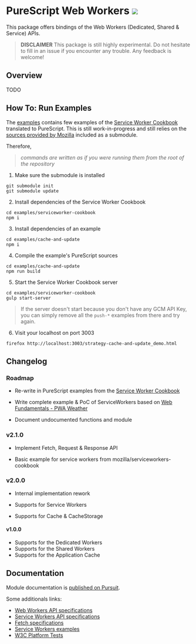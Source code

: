 PureScript Web Workers [![](https://img.shields.io/badge/doc-pursuit-60b5cc.svg)](http://pursuit.purescript.org/packages/purescript-workers) 
=====

This package offers bindings of the Web Workers (Dedicated, Shared & Service) APIs.

> **DISCLAIMER** This package is still highly experimental. Do not hesitate to fill in an issue
> if you encounter any trouble. Any feedback is welcome!

## Overview 

TODO

## How To: Run Examples

The [examples](https://github.com/truqu/purescript-workers/tree/master/examples) contains few
examples of the [Service Worker Cookbook](https://serviceworke.rs/) translated to PureScript.
This is still work-in-progress and still relies on the [sources provided by
Mozilla](https://github.com/truqu/purescript-workers/tree/master/examples) included as a
submodule.

Therefore,

> *commands are written as if you were running them from the root of the repository*

1. Make sure the submodule is installed

```
git submodule init
git submodule update
```

2. Install dependencies of the Service Worker Cookbook

```
cd examples/serviceworker-cookbook
npm i
```

3. Install dependencies of an example

```
cd examples/cache-and-update
npm i
```

4. Compile the example's PureScript sources

```
cd examples/cache-and-update
npm run build
```

5. Start the Service Worker Cookbook server 

```
cd examples/serviceworker-cookbook
gulp start-server
```

> If the server doesn't start because you don't have any GCM API Key, you can simply remove all the `push-*` examples from there and try again.

6. Visit your localhost on port 3003


```
firefox http://localhost:3003/strategy-cache-and-update_demo.html
```


## Changelog

### Roadmap

- Re-write in PureScript examples from the [Service Worker Cookbook](https://github.com/mozilla/serviceworker-cookbook)

- Write complete example & PoC of ServiceWorkers based on [Web Fundamentals - PWA Weather](https://github.com/ArturKlajnerok/pwa-weather)

- Document undocumented functions and module

### v2.1.0

- Implement Fetch, Request & Response API

- Basic example for service workers from mozilla/serviceworkers-cookbook

### v2.0.0

- Internal implementation rework

- Supports for Service Workers

- Supports for Cache & CacheStorage

#### v1.0.0

- Supports for the Dedicated Workers 
- Supports for the Shared Workers
- Supports for the Application Cache

## Documentation

Module documentation is [published on Pursuit](http://pursuit.purescript.org/packages/purescript-workers).

Some additionals links:

- [Web Workers API specifications](https://w3c.github.io/workers)
- [Service Workers API specifications](https://www.w3.org/TR/service-workers-1)
- [Fetch specifications](https://fetch.spec.whatwg.org)
- [Service Workers examples](https://serviceworke.rs/)
- [W3C Platform Tests](https://github.com/w3c/web-platform-tests)
